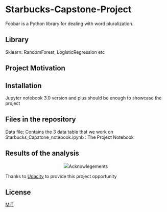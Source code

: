 # Starbucks-Capstone-Project

Foobar is a Python library for dealing with word pluralization.

## Library

Sklearn: RandomForest, LogisticRegression etc

## Project Motivation



## Installation

Jupyter notebook 3.0 version and plus should be enough to showcase the project


## Files in the repository

Data file: Contains the 3 data table that we work on
Starbucks_Capstone_notebook.ipynb : The Project Notebook

## Results of the analysis

<p align="center">
  <img src="/Users/Yufei/DOSSIER/DATA\ SCIENCE/Udacity/Starbucks/Starbucks-Capstone-Project/Capture\ d’écran\ 2020-08-07\ à\ 15.42.13.png>
</p>



## Acknowlegements
Thanks to [Udacity](https://www.udacity.com) to provide this project opportunity

## License
[MIT](https://choosealicense.com/licenses/mit/)